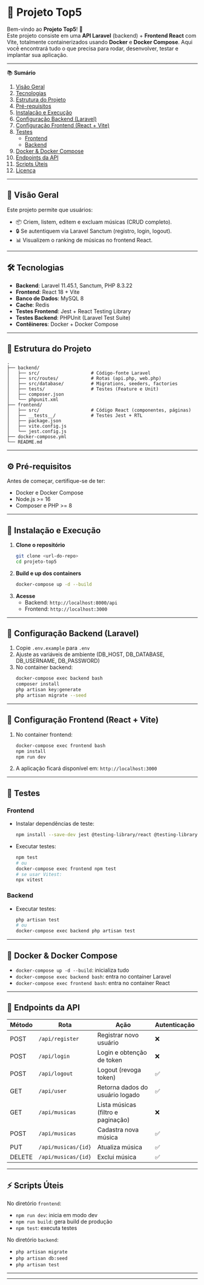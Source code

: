 # 🚀 Projeto Top5

Bem-vindo ao **Projeto Top5**! 🎉  
Este projeto consiste em uma **API Laravel** (backend) + **Frontend React** com Vite, totalmente containerizados usando **Docker** e **Docker Compose**. Aqui você encontrará tudo o que precisa para rodar, desenvolver, testar e implantar sua aplicação.

---

📚 **Sumário**  
1. [Visão Geral](#-visão-geral)  
2. [Tecnologias](#-tecnologias)  
3. [Estrutura do Projeto](#-estrutura-do-projeto)  
4. [Pré-requisitos](#-pré-requisitos)  
5. [Instalação e Execução](#-instalação-e-execução)  
6. [Configuração Backend (Laravel)](#-configuração-backend-laravel)  
7. [Configuração Frontend (React + Vite)](#-configuração-frontend-react--vite)  
8. [Testes](#-testes)  
   - [Frontend](#frontend)  
   - [Backend](#backend)  
9. [Docker & Docker Compose](#-docker--docker-compose)  
10. [Endpoints da API](#-endpoints-da-api)  
11. [Scripts Úteis](#-scripts-úteis)  
12. [Licença](#-licença)  

---

## 🌟 Visão Geral
Este projeto permite que usuários:
- 📦 Criem, listem, editem e excluam músicas (CRUD completo).
- 🔒 Se autentiquem via Laravel Sanctum (registro, login, logout).
- 📊 Visualizem o ranking de músicas no frontend React.

---

## 🛠️ Tecnologias
- **Backend**: Laravel 11.45.1, Sanctum, PHP 8.3.22
- **Frontend**: React 18 + Vite  
- **Banco de Dados**: MySQL 8  
- **Cache**: Redis  
- **Testes Frontend**: Jest + React Testing Library  
- **Testes Backend**: PHPUnit (Laravel Test Suite)  
- **Contêineres**: Docker + Docker Compose  

---

## 📁 Estrutura do Projeto
```
.
├── backend/
│   ├── src/                   # Código-fonte Laravel
│   ├── src/routes/            # Rotas (api.php, web.php)
│   ├── src/database/          # Migrations, seeders, factories
│   ├── tests/                 # Testes (Feature e Unit)
│   ├── composer.json
│   └── phpunit.xml
├── frontend/
│   ├── src/                   # Código React (componentes, páginas)
│   ├── __tests__/             # Testes Jest + RTL
│   ├── package.json
│   ├── vite.config.js
│   └── jest.config.js
├── docker-compose.yml
└── README.md
```

---

## ⚙️ Pré-requisitos
Antes de começar, certifique-se de ter:
- Docker e Docker Compose  
- Node.js >= 16  
- Composer e PHP >= 8  

---

## 🔧 Instalação e Execução
1. **Clone o repositório**  
   ```bash
   git clone <url-do-repo>
   cd projeto-top5
   ```
2. **Build e up dos containers**  
   ```bash
   docker-compose up -d --build
   ```
3. **Acesse**  
   - Backend: `http://localhost:8000/api`  
   - Frontend: `http://localhost:3000`

---

## 🔐 Configuração Backend (Laravel)
1. Copie `.env.example` para `.env`  
2. Ajuste as variáveis de ambiente (DB_HOST, DB_DATABASE, DB_USERNAME, DB_PASSWORD)  
3. No container backend:
   ```bash
   docker-compose exec backend bash
   composer install
   php artisan key:generate
   php artisan migrate --seed
   ```
---

## 🎨 Configuração Frontend (React + Vite)
1. No container frontend:
   ```bash
   docker-compose exec frontend bash
   npm install
   npm run dev
   ```
2. A aplicação ficará disponível em: `http://localhost:3000`

---

## 🧪 Testes

### Frontend
- Instalar dependências de teste:
  ```bash
  npm install --save-dev jest @testing-library/react @testing-library/jest-dom @testing-library/user-event
  ```
- Executar testes:
  ```bash
  npm test
  # ou
  docker-compose exec frontend npm test
  # se usar Vitest:
  npx vitest
  ```

### Backend
- Executar testes:
  ```bash
  php artisan test
  # ou
  docker-compose exec backend php artisan test
  ```

---

## 🐳 Docker & Docker Compose
- `docker-compose up -d --build`: inicializa tudo
- `docker-compose exec backend bash`: entra no container Laravel
- `docker-compose exec frontend bash`: entra no container React

---

## 📡 Endpoints da API

| Método | Rota             | Ação                                | Autenticação |
| ------ | ---------------- | ----------------------------------- | ------------ |
| POST   | `/api/register`  | Registrar novo usuário              | ❌           |
| POST   | `/api/login`     | Login e obtenção de token           | ❌           |
| POST   | `/api/logout`    | Logout (revoga token)               | ✅           |
| GET    | `/api/user`      | Retorna dados do usuário logado     | ✅           |
| GET    | `/api/musicas`   | Lista músicas (filtro e paginação)  | ❌           |
| POST   | `/api/musicas`   | Cadastra nova música                | ✅           |
| PUT    | `/api/musicas/{id}` | Atualiza música                  | ✅           |
| DELETE | `/api/musicas/{id}` | Exclui música                    | ✅           |

---

## ⚡️ Scripts Úteis
No diretório `frontend`:
- `npm run dev`: inicia em modo dev
- `npm run build`: gera build de produção
- `npm test`: executa testes

No diretório `backend`:
- `php artisan migrate`
- `php artisan db:seed`
- `php artisan test`

---
  

---
